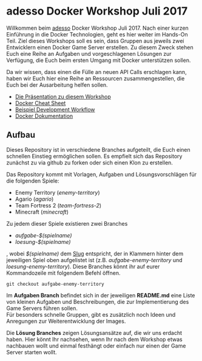 # adesso Docker Workshop Juli 2017
Willkommen beim [adesso] Docker Workshop Juli 2017.
Nach einer kurzen Einführung in die Docker Technologien, geht es hier weiter im Hands-On Teil. Ziel dieses Workshops soll es sein, dass Gruppen aus jeweils zwei Entwicklern einen Docker Game Server erstellen. Zu diesem Zweck stehen Euch eine Reihe an Aufgaben und vorgeschlagenen Lösungen zur Verfügung, die Euch beim ersten Umgang mit Docker unterstützen sollen.

Da wir wissen, dass einen die Fülle an neuen API Calls erschlagen kann, haben wir Euch hier eine Reihe an Ressourcen zusammengestellen, die Euch bei der Ausarbeitung helfen sollen.

* [Die Präsentation zu diesem Workshop][adesso-docker-workshop-presentation]
* [Docker Cheat Sheet]
* [Beispiel Development Workflow]
* [Docker Dokumentation]

## Aufbau
Dieses Repository ist in verschiedene Branches aufgeteilt, die Euch einen schnellen Einstieg ermöglichen sollen.
Es empfielt sich das Repository zunächst zu via github zu forken oder sich einen Klon zu erstellen.

Das Repository kommt mit Vorlagen, Aufgaben und Lösungsvorschlägen für die folgenden Spiele:

* Enemy Territory (*enemy-territory*)
* Agario (*agario*)
* Team Fortress 2 (*team-fortress-2*)
* Minecraft (*minecraft*)

Zu jedem dieser Spiele existieren zwei Branches
- *aufgabe-$(spielname)*
- *loesung-$(spielname)*

, wobei *$(spielname)* dem [Slug] entspricht, der in Klammern hinter dem jeweiligen Spiel oben aufgelistet ist (z.B. *aufgabe-enemy-territory* und *loesung-enemy-territory*). Diese Branches könnt ihr auf eurer Kommandozeile mit folgendem Befehl öffnen.
``` shell
git checkout aufgabe-enemy-territory
```

Im **Aufgaben Branch** befindet sich in der jeweiligen **README.md** eine Liste von kleinen Aufgaben und Beschreibungen, die zur Implementierung des Game Servers führen sollen.<br />
Für besonders schnelle Gruppen, gibt es zusätzlich noch Ideen und Anregungen zur Weiterentwicklung der Images.

 Die **Lösung Branches** zeigen Lösungsansätze auf, die wir uns erdacht haben. Hier könnt Ihr nachsehen, wenn Ihr nach dem Workshop etwas nachbauen wollt und einmal festhängt oder einfach nur einen der Game Server starten wollt.


[adesso]: https://www.adesso.de
[adesso-docker-workshop-presentation]: https://rawgit.com/matuschewski-schulze/docker-workshop/master/presentation/docker.html
[Docker Cheat Sheet]: http://
[Beispiel Development Workflow]: https://rawgit.com/matuschewski-schulze/docker-workshop/master/example/basic-workflow.html
[Docker Dokumentation]: https://docs.docker.com/
[Slug]: https://en.wikipedia.org/wiki/Semantic_URL#Slug
